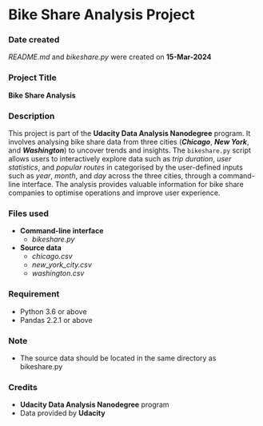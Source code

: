 # Bike Share Analysis Project

### Date created
*README.md* and *bikeshare.py* were created on **15-Mar-2024**

### Project Title
**Bike Share Analysis**

### Description
This project is part of the **Udacity Data Analysis Nanodegree** program. It involves analysing bike share data from three cities (***Chicago***, ***New York***, and ***Washington***) to uncover trends and insights. The `bikeshare.py` script allows users to interactively explore data such as *trip duration*, *user statistics*, and *popular routes* in categorised by the user-defined inputs such as _year_, _month_, and _day_ across the three cities, through a command-line interface. The analysis provides valuable information for bike share companies to optimise operations and improve user experience.

### Files used
* **Command-line interface**
    * *bikeshare.py*
* **Source data**
    * *chicago.csv*
    * *new_york_city.csv*
    * *washington.csv*

### Requirement
* Python 3.6 or above
* Pandas 2.2.1 or above

### Note
* The source data should be located in the same directory as bikeshare.py

### Credits
* **Udacity Data Analysis Nanodegree** program
* Data provided by **Udacity**


